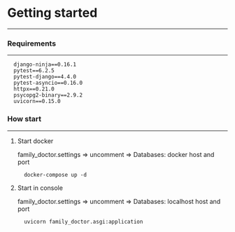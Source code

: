# Getting started
****

### Requirements
****
      django-ninja==0.16.1
      pytest==6.2.5
      pytest-django==4.4.0
      pytest-asyncio==0.16.0
      httpx==0.21.0
      psycopg2-binary==2.9.2
      uvicorn==0.15.0

### How start
****
1. Start docker

   family_doctor.settings => uncomment => Databases: docker host and port 

         
         docker-compose up -d

2. Start in console

   family_doctor.settings => uncomment => Databases: localhost host and port 
   

         uvicorn family_doctor.asgi:application